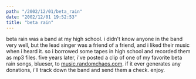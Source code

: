 ```yaml
---
path: "/2002/12/01/beta_rain" 
date: "2002/12/01 19:52:53" 
title: "beta rain" 
---
```

<p>beta rain was a band at my high school. i didn't know anyone in the band very well, but the lead singer was a friend of a friend, and i liked their music when i heard it. so i borrowed some tapes in high school and recorded them as mp3 files. five years later, i've posted a clip of one of my favorite beta rain songs, blueser, to <a href="http://music.randomchaos.com/">music.randomchaos.com</a>. if it ever generates any donations, i'll track down the band and send them a check. enjoy.</p>